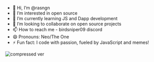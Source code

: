 - 👋 Hi, I’m @rasngn
- 👀 I’m interested in open source 
- 🌱 I’m currently learning JS and Dapp development
- 💞️ I’m looking to collaborate on open source projects
- 📫 How to reach me - birdsniper09 discord
- 😄 Pronouns: Neo/The One
- ⚡ Fun fact: I code with passion, fueled by JavaScript and memes!

<!---
rasngn/rasngn is a ✨ special ✨ repository because its `README.md` (this file) appears on your GitHub profile.
You can click the Preview link to take a look at your changes.
--->



![compressed ver](https://github.com/user-attachments/assets/f8542131-3a39-45af-bf01-ae7a2b05f022)




